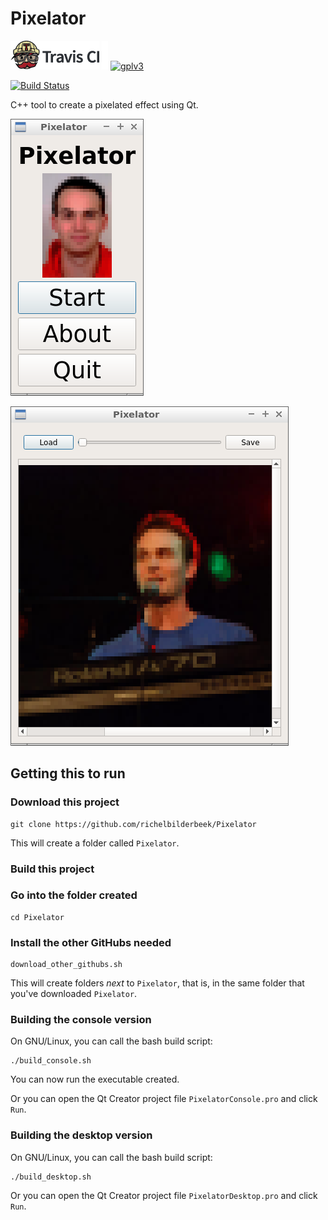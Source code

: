 # Pixelator

[![Travis CI logo](TravisCI.png)](https://travis-ci.org)
![Whitespace](Whitespace.png)
[![gplv3](http://www.gnu.org/graphics/gplv3-88x31.png)](http://www.gnu.org/licenses/gpl.html)

[![Build Status](https://travis-ci.org/richelbilderbeek/Pixelator.svg?branch=master)](https://travis-ci.org/richelbilderbeek/Pixelator)

C++ tool to create a pixelated effect using Qt.

![Menu v3.0](Screenshots/PixelatorMenu_3_0.png)

![Main screen v3.0](Screenshots/Pixelator_3_0.png)

## Getting this to run

### Download this project

```
git clone https://github.com/richelbilderbeek/Pixelator
```

This will create a folder called `Pixelator`.

### Build this project

### Go into the folder created

```
cd Pixelator
```

### Install the other GitHubs needed

```
download_other_githubs.sh
```

This will create folders *next* to `Pixelator`, that is, in the same folder that you've downloaded `Pixelator`.

### Building the console version

On GNU/Linux, you can call the bash build script:

```
./build_console.sh
```

You can now run the executable created.

Or you can open the Qt Creator project file `PixelatorConsole.pro` and click `Run`.

### Building the desktop version

On GNU/Linux, you can call the bash build script:

```
./build_desktop.sh
```

Or you can open the Qt Creator project file `PixelatorDesktop.pro` and click `Run`.


